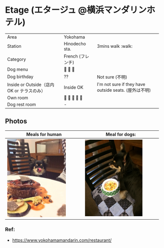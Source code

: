 # Etage (エタージュ @横浜マンダリンホテル)

|  |  |   | 
| --- | --- | --- | 
| Area | Yokohama | |
| Station | Hinodecho sta. | 3mins walk :walk: |  
| Category | French (フレンチ)  |   | 
| Dog menu | :dog: :dog: :dog: |  |
| Dog birthday | ?? | Not sure (不明) |
| Inside or Outside（店内OK or テラスのみ）| Inside OK | I'm not sure if they have outside seats. (屋外は不明)|
| Own room |  :dog: :dog: :dog: :dog: :dog: |  |
| Dog rest room |  - |  |  

## Photos

| Meals for human | Meal for dogs: |
| --- | --- | 
| <img src="./images/etage-humanmenu.png" width="80%" > </img> | <img src="./images/etage-dogmenu.png" width="80%" > </img> | 

### Ref:

- https://www.yokohamamandarin.com/restaurant/
